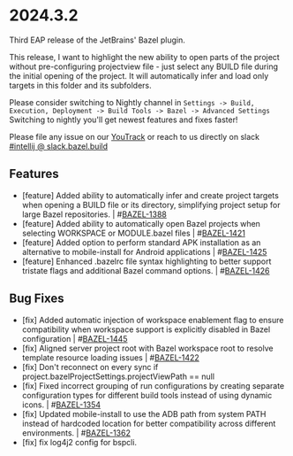 <!DOCTYPE html> <html lang="en"> <head> <meta charset="UTF-8"> <title>Bazel Plugin 2024.3.2</title> </head> <body> <h1>2024.3.2</h1> <p>Third EAP release of the JetBrains' Bazel plugin.</p> <p>This release, I want to highlight the new ability to open parts of the project without pre-configuring projectview file - just select any BUILD file during the initial opening of the project. It will automatically infer and load only targets in this folder and its subfolders.</p> <p>Please consider switching to Nightly channel in <code>Settings -> Build, Execution, Deployment -> Build Tools -> Bazel -> Advanced Settings</code><br> Switching to nightly you'll get newest features and fixes faster!</p> <p>Please file any issue on our <a href="https://youtrack.jetbrains.com/issues/BAZEL">YouTrack</a> or reach to us directly on slack <a href="https://bazelbuild.slack.com/archives/C025SBYFC4E">#intellij @ slack.bazel.build</a></p> <h2>Features</h2> <ul> <li>[feature] Added ability to automatically infer and create project targets when opening a BUILD file or its directory, simplifying project setup for large Bazel repositories. | #<a href="https://youtrack.jetbrains.com/issue/BAZEL-1388">BAZEL-1388</a></li> <li>[feature] Added ability to automatically open Bazel projects when selecting WORKSPACE or MODULE.bazel files | #<a href="https://youtrack.jetbrains.com/issue/BAZEL-1421">BAZEL-1421</a></li> <li>[feature] Added option to perform standard APK installation as an alternative to mobile-install for Android applications | #<a href="https://youtrack.jetbrains.com/issue/BAZEL-1425">BAZEL-1425</a></li> <li>[feature] Enhanced .bazelrc file syntax highlighting to better support tristate flags and additional Bazel command options. | #<a href="https://youtrack.jetbrains.com/issue/BAZEL-1426">BAZEL-1426</a></li> </ul> <h2>Bug Fixes</h2> <ul> <li>[fix] Added automatic injection of workspace enablement flag to ensure compatibility when workspace support is explicitly disabled in Bazel configuration | #<a href="https://youtrack.jetbrains.com/issue/BAZEL-1445">BAZEL-1445</a></li> <li>[fix] Aligned server project root with Bazel workspace root to resolve template resource loading issues | #<a href="https://youtrack.jetbrains.com/issue/BAZEL-1422">BAZEL-1422</a></li> <li>[fix] Don&#x27;t reconnect on every sync if project.bazelProjectSettings.projectViewPath == null</li> <li>[fix] Fixed incorrect grouping of run configurations by creating separate configuration types for different build tools instead of using dynamic icons. | #<a href="https://youtrack.jetbrains.com/issue/BAZEL-1354">BAZEL-1354</a></li> <li>[fix] Updated mobile-install to use the ADB path from system PATH instead of hardcoded location for better compatibility across different environments. | #<a href="https://youtrack.jetbrains.com/issue/BAZEL-1362">BAZEL-1362</a></li> <li>[fix] fix log4j2 config for bspcli.</li> </ul> </body> </html>